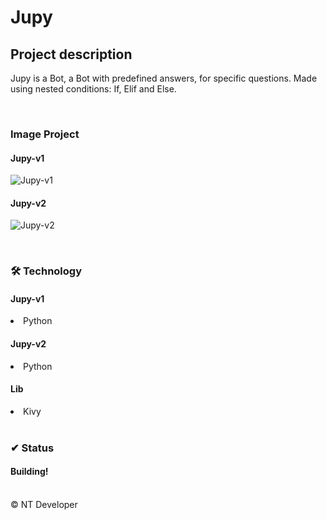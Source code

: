 # Jupy

## Project description

<p>
    Jupy is a Bot, a Bot with predefined answers, for specific questions.
    Made using nested conditions: If, Elif and Else.
</p>

<br>

### Image Project
#### Jupy-v1
![Jupy-v1](caminho/do/arquivo)

#### Jupy-v2
![Jupy-v2](caminho/do/arquivo)

<br>

### 🛠 Technology

#### Jupy-v1
<li> Python </li>

#### Jupy-v2
<li> Python </li>

#### Lib
<li>Kivy</li>

<br>

### ✔ Status

<h4>Building!</h4>

<br>

<footer>&copy; NT Developer</footer>